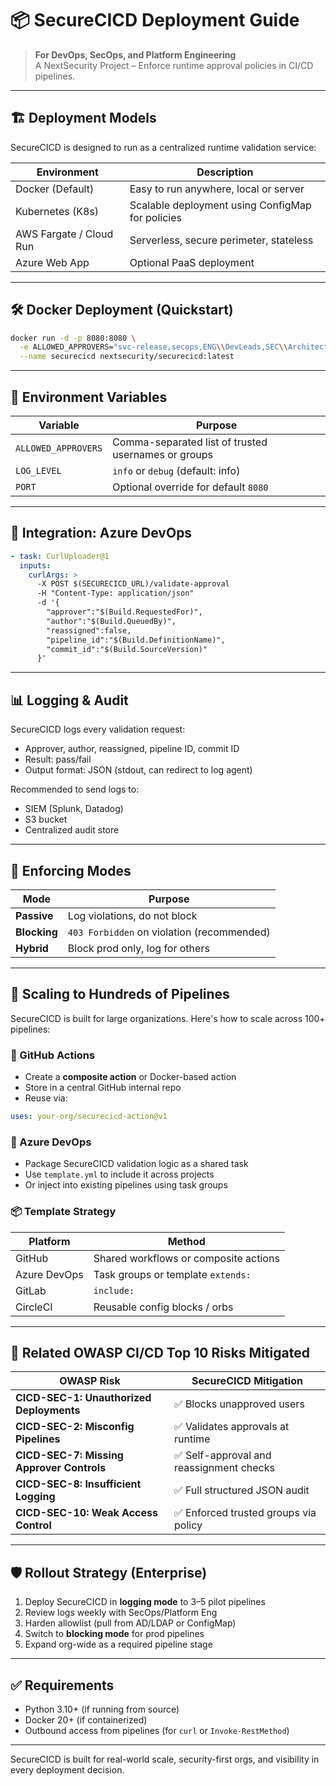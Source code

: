 # 📦 SecureCICD Deployment Guide

> **For DevOps, SecOps, and Platform Engineering**  
> A NextSecurity Project – Enforce runtime approval policies in CI/CD pipelines.

---

## 🏗️ Deployment Models

SecureCICD is designed to run as a centralized runtime validation service:

| Environment | Description |
|-------------|-------------|
| Docker (Default) | Easy to run anywhere, local or server |
| Kubernetes (K8s) | Scalable deployment using ConfigMap for policies |
| AWS Fargate / Cloud Run | Serverless, secure perimeter, stateless |
| Azure Web App | Optional PaaS deployment |

---

## 🛠️ Docker Deployment (Quickstart)

```bash
docker run -d -p 8080:8080 \
  -e ALLOWED_APPROVERS="svc-release,secops,ENG\\DevLeads,SEC\\Architects" \
  --name securecicd nextsecurity/securecicd:latest
```

---

## 🔐 Environment Variables

| Variable | Purpose |
|----------|---------|
| `ALLOWED_APPROVERS` | Comma-separated list of trusted usernames or groups |
| `LOG_LEVEL` | `info` or `debug` (default: info) |
| `PORT` | Optional override for default `8080` |

---

## 🔧 Integration: Azure DevOps

```yaml
- task: CurlUploader@1
  inputs:
    curlArgs: >
      -X POST $(SECURECICD_URL)/validate-approval
      -H "Content-Type: application/json"
      -d '{
        "approver":"$(Build.RequestedFor)",
        "author":"$(Build.QueuedBy)",
        "reassigned":false,
        "pipeline_id":"$(Build.DefinitionName)",
        "commit_id":"$(Build.SourceVersion)"
      }'
```

---

## 📊 Logging & Audit

SecureCICD logs every validation request:
- Approver, author, reassigned, pipeline ID, commit ID
- Result: pass/fail
- Output format: JSON (stdout, can redirect to log agent)

Recommended to send logs to:
- SIEM (Splunk, Datadog)
- S3 bucket
- Centralized audit store

---

## 🧱 Enforcing Modes

| Mode | Purpose |
|------|---------|
| **Passive** | Log violations, do not block |
| **Blocking** | `403 Forbidden` on violation (recommended) |
| **Hybrid** | Block prod only, log for others |

---

## 🧩 Scaling to Hundreds of Pipelines

SecureCICD is built for large organizations. Here's how to scale across 100+ pipelines:

### 🔁 GitHub Actions

- Create a **composite action** or Docker-based action
- Store in a central GitHub internal repo
- Reuse via:

```yaml
uses: your-org/securecicd-action@v1
```

### 🔁 Azure DevOps

- Package SecureCICD validation logic as a shared task
- Use `template.yml` to include it across projects
- Or inject into existing pipelines using task groups

### 📦 Template Strategy

| Platform | Method |
|----------|--------|
| GitHub   | Shared workflows or composite actions |
| Azure DevOps | Task groups or template `extends:` |
| GitLab   | `include:` |
| CircleCI | Reusable config blocks / orbs |

---

## 📌 Related OWASP CI/CD Top 10 Risks Mitigated

| OWASP Risk | SecureCICD Mitigation |
|------------|------------------------|
| **CICD-SEC-1: Unauthorized Deployments** | ✅ Blocks unapproved users |
| **CICD-SEC-2: Misconfig Pipelines** | ✅ Validates approvals at runtime |
| **CICD-SEC-7: Missing Approver Controls** | ✅ Self-approval and reassignment checks |
| **CICD-SEC-8: Insufficient Logging** | ✅ Full structured JSON audit |
| **CICD-SEC-10: Weak Access Control** | ✅ Enforced trusted groups via policy |

---

## 🛡️ Rollout Strategy (Enterprise)

1. Deploy SecureCICD in **logging mode** to 3–5 pilot pipelines
2. Review logs weekly with SecOps/Platform Eng
3. Harden allowlist (pull from AD/LDAP or ConfigMap)
4. Switch to **blocking mode** for prod pipelines
5. Expand org-wide as a required pipeline stage

---

## ✅ Requirements

- Python 3.10+ (if running from source)
- Docker 20+ (if containerized)
- Outbound access from pipelines (for `curl` or `Invoke-RestMethod`)

---

SecureCICD is built for real-world scale, security-first orgs, and visibility in every deployment decision.
